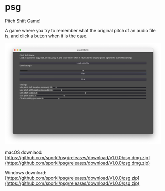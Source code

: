 # psg
Pitch Shift Game!

A game where you try to remember what the original pitch of an audio file is, and click a button when it is the case.

![spooky image](promotion/screenshot.png)

macOS downlaod: [https://github.com/sporkl/psg/releases/download/v1.0.0/psg.dmg.zip](https://github.com/sporkl/psg/releases/download/v1.0.0/psg.dmg.zip)

Windows download: [https://github.com/sporkl/psg/releases/download/v1.0.0/psg.zip](https://github.com/sporkl/psg/releases/download/v1.0.0/psg.zip)

